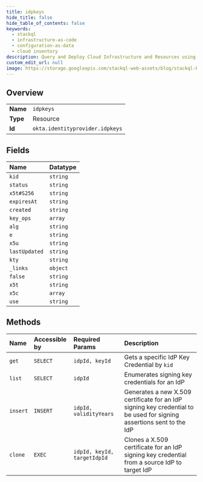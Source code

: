 ```yaml
---
title: idpkeys
hide_title: false
hide_table_of_contents: false
keywords:
  - stackql
  - infrastructure-as-code
  - configuration-as-data
  - cloud inventory
description: Query and Deploy Cloud Infrastructure and Resources using SQL
custom_edit_url: null
image: https://storage.googleapis.com/stackql-web-assets/blog/stackql-blog-post-featured-image.png
---
```

  
    

## Overview
<table><tbody>
<tr><td><b>Name</b></td><td><code>idpkeys</code></td></tr>
<tr><td><b>Type</b></td><td>Resource</td></tr>
<tr><td><b>Id</b></td><td><code>okta.identityprovider.idpkeys</code></td></tr>
</tbody></table>

## Fields
| Name | Datatype |
|:-----|:---------|
| `kid` | `string` |
| `status` | `string` |
| `x5t#S256` | `string` |
| `expiresAt` | `string` |
| `created` | `string` |
| `key_ops` | `array` |
| `alg` | `string` |
| `e` | `string` |
| `x5u` | `string` |
| `lastUpdated` | `string` |
| `kty` | `string` |
| `_links` | `object` |
| `false` | `string` |
| `x5t` | `string` |
| `x5c` | `array` |
| `use` | `string` |
## Methods
| Name | Accessible by | Required Params | Description |
|:-----|:--------------|:----------------|:------------|
| `get` | `SELECT` | `idpId, keyId` | Gets a specific IdP Key Credential by `kid` |
| `list` | `SELECT` | `idpId` | Enumerates signing key credentials for an IdP |
| `insert` | `INSERT` | `idpId, validityYears` | Generates a new X.509 certificate for an IdP signing key credential to be used for signing assertions sent to the IdP |
| `clone` | `EXEC` | `idpId, keyId, targetIdpId` | Clones a X.509 certificate for an IdP signing key credential from a source IdP to target IdP |

